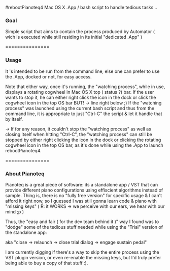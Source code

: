 #rebootPianoteq4
Mac OS X .App / bash script to handle tedious tasks ..


### Goal
Simple script that aims to contain the process produced by Automator ( wich is executed while still residing in its initial "dedicated .App" )

===============
### Usage

It 's intended to be run from the command line, else one can prefer to use the .App, docked or not, for easy access.

Note that either way, once it's running, the "watching process", while in use, displays a rotating cogwheel in Mac OS X top ( status ?) bar.
If the user wants to stop it, he can either right click the icon in the dock or click the cogwheel icon in the top OS bar BUT! -> line right below ;)
If the "watching process" was launched using the current bash script and thus from the command line, it is appropriate to just "Ctrl-C" the script & let it handle that by itself.

-> If for any reason, it couldn't stop the "watching process" as well as closing itself when hitting "Ctrl-C",
   the "watching process" can still be stopped by either right clicking the icon in the dock or clicking the rotating cogwheel icon in the top OS bar,
   as it's done while using the .App to launch rebootPianoteq4.

===============
### About Pianoteq

Pianoteq is a great piece of software: its a standalone app / VST that can provide different piano configurations using effiscient algorithms instead of sample.
Thing is, there is no "fully free version" for specific usage & I can't afford it right now, so I guessed I was still gonna learn code & piano with "missing keys" ( R: it WORKS -> we perceive with our ears, we hear with our mind ;p )

Thus, the "easy and fair ( for the dev team behind it )" way I found was to "dodge" some of the tedious stuff needed while using the "Trial" version of the standalone app:

  aka "close -> relaunch -> close trial dialog -> engage sustain pedal"
  
I am currently digging if there's a way to skip the entire process using the VST plugin version, or even re-enable the missing keys, but I'd truly prefer being able to buy a copy of that stuff :).
